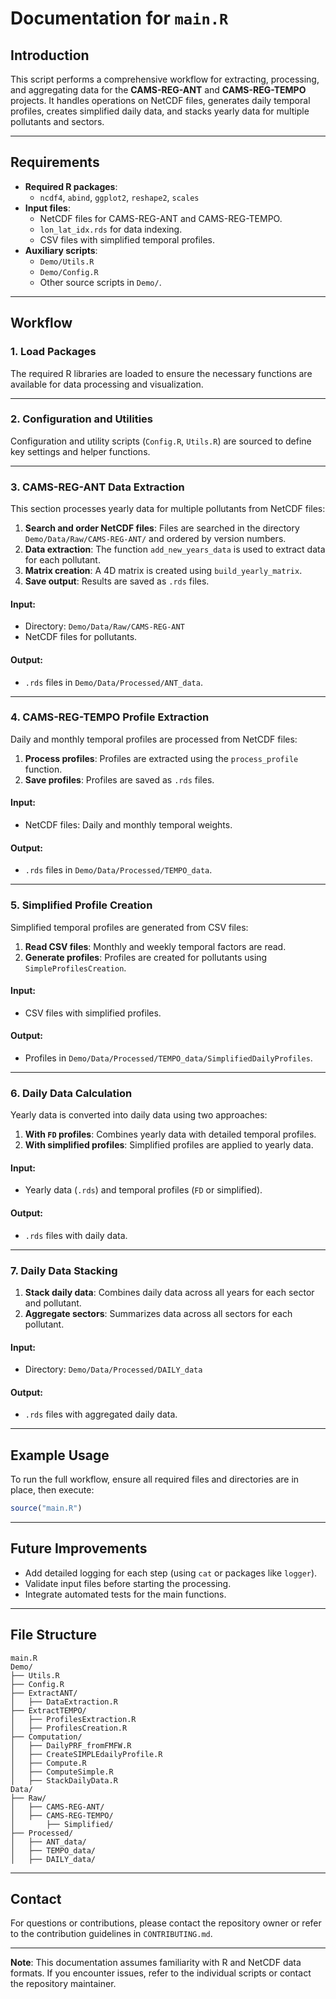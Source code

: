 
# Documentation for `main.R`

## Introduction
This script performs a comprehensive workflow for extracting, processing, and aggregating data for the **CAMS-REG-ANT** and **CAMS-REG-TEMPO** projects. It handles operations on NetCDF files, generates daily temporal profiles, creates simplified daily data, and stacks yearly data for multiple pollutants and sectors.

---

## Requirements
- **Required R packages**:
  - `ncdf4`, `abind`, `ggplot2`, `reshape2`, `scales`
- **Input files**:
  - NetCDF files for CAMS-REG-ANT and CAMS-REG-TEMPO.
  - `lon_lat_idx.rds` for data indexing.
  - CSV files with simplified temporal profiles.
- **Auxiliary scripts**:
  - `Demo/Utils.R`
  - `Demo/Config.R`
  - Other source scripts in `Demo/`.

---

## Workflow

### **1. Load Packages**
The required R libraries are loaded to ensure the necessary functions are available for data processing and visualization.

---

### **2. Configuration and Utilities**
Configuration and utility scripts (`Config.R`, `Utils.R`) are sourced to define key settings and helper functions.

---

### **3. CAMS-REG-ANT Data Extraction**
This section processes yearly data for multiple pollutants from NetCDF files:

1. **Search and order NetCDF files**: Files are searched in the directory `Demo/Data/Raw/CAMS-REG-ANT/` and ordered by version numbers.
2. **Data extraction**: The function `add_new_years_data` is used to extract data for each pollutant.
3. **Matrix creation**: A 4D matrix is created using `build_yearly_matrix`.
4. **Save output**: Results are saved as `.rds` files.

#### **Input**:
- Directory: `Demo/Data/Raw/CAMS-REG-ANT`
- NetCDF files for pollutants.

#### **Output**:
- `.rds` files in `Demo/Data/Processed/ANT_data`.

---

### **4. CAMS-REG-TEMPO Profile Extraction**
Daily and monthly temporal profiles are processed from NetCDF files:

1. **Process profiles**: Profiles are extracted using the `process_profile` function.
2. **Save profiles**: Profiles are saved as `.rds` files.

#### **Input**:
- NetCDF files: Daily and monthly temporal weights.

#### **Output**:
- `.rds` files in `Demo/Data/Processed/TEMPO_data`.

---

### **5. Simplified Profile Creation**
Simplified temporal profiles are generated from CSV files:

1. **Read CSV files**: Monthly and weekly temporal factors are read.
2. **Generate profiles**: Profiles are created for pollutants using `SimpleProfilesCreation`.

#### **Input**:
- CSV files with simplified profiles.

#### **Output**:
- Profiles in `Demo/Data/Processed/TEMPO_data/SimplifiedDailyProfiles`.

---

### **6. Daily Data Calculation**
Yearly data is converted into daily data using two approaches:
1. **With `FD` profiles**: Combines yearly data with detailed temporal profiles.
2. **With simplified profiles**: Simplified profiles are applied to yearly data.

#### **Input**:
- Yearly data (`.rds`) and temporal profiles (`FD` or simplified).

#### **Output**:
- `.rds` files with daily data.

---

### **7. Daily Data Stacking**
1. **Stack daily data**: Combines daily data across all years for each sector and pollutant.
2. **Aggregate sectors**: Summarizes data across all sectors for each pollutant.

#### **Input**:
- Directory: `Demo/Data/Processed/DAILY_data`

#### **Output**:
- `.rds` files with aggregated daily data.

---

## Example Usage
To run the full workflow, ensure all required files and directories are in place, then execute:

```R
source("main.R")
```

---

## Future Improvements
- Add detailed logging for each step (using `cat` or packages like `logger`).
- Validate input files before starting the processing.
- Integrate automated tests for the main functions.

---

## File Structure
```
main.R
Demo/
├── Utils.R
├── Config.R
├── ExtractANT/
│   ├── DataExtraction.R
├── ExtractTEMPO/
│   ├── ProfilesExtraction.R
│   ├── ProfilesCreation.R
├── Computation/
│   ├── DailyPRF_fromFMFW.R
│   ├── CreateSIMPLEdailyProfile.R
│   ├── Compute.R
│   ├── ComputeSimple.R
│   ├── StackDailyData.R
Data/
├── Raw/
│   ├── CAMS-REG-ANT/
│   ├── CAMS-REG-TEMPO/
│       ├── Simplified/
├── Processed/
│   ├── ANT_data/
│   ├── TEMPO_data/
│   ├── DAILY_data/
```

---

## Contact
For questions or contributions, please contact the repository owner or refer to the contribution guidelines in `CONTRIBUTING.md`.

---

**Note**: This documentation assumes familiarity with R and NetCDF data formats. If you encounter issues, refer to the individual scripts or contact the repository maintainer.
